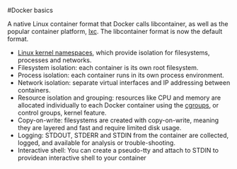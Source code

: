 #Docker basics

A native Linux container format that Docker calls libcontainer, as well as the popular container platform, [lxc](https://linuxcontainers.org/). The libcontainer format is now the default format.

- [Linux kernel namespaces](http://lwn.net/Articles/531114/), which provide isolation for filesystems, processes and networks.
- Filesystem isolation: each container is its own root filesystem.
- Process isolation: each container runs in its own process environment.
- Network isolation: separate virtual interfaces and IP addressing between containers.
- Resource isolation and grouping: resources like CPU and memory are allocated individually to each Docker container using the [cgroups](https://en.wikipedia.org/wiki/Cgroups), or control
groups, kernel feature.
- Copy-on-write: filesystems are created with copy-on-write, meaning they are layered and fast and require limited disk usage.
- Logging: STDOUT, STDERR and STDIN from the container are collected, logged, and available for analysis or trouble-shooting.
- Interactive shell: You can create a pseudo-tty and attach to STDIN to providean interactive shell to your container
